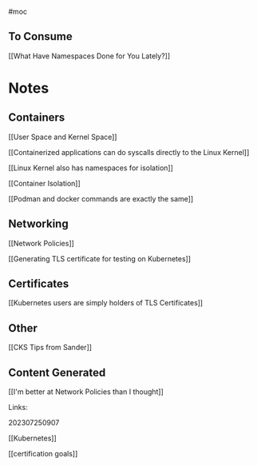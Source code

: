 #moc 

## To Consume

[[What Have Namespaces Done for You Lately?]]

# Notes

## Containers

[[User Space and Kernel Space]]

[[Containerized applications can do syscalls directly to the Linux Kernel]]

[[Linux Kernel also has namespaces for isolation]]

[[Container Isolation]]

[[Podman and docker commands are exactly the same]]

## Networking

[[Network Policies]]

[[Generating TLS certificate for testing on Kubernetes]]

## Certificates

[[Kubernetes users are simply holders of TLS Certificates]]


## Other

[[CKS Tips from Sander]]

## Content Generated

[[I'm better at Network Policies than I thought]]


Links:

202307250907

[[Kubernetes]]

[[certification goals]]
